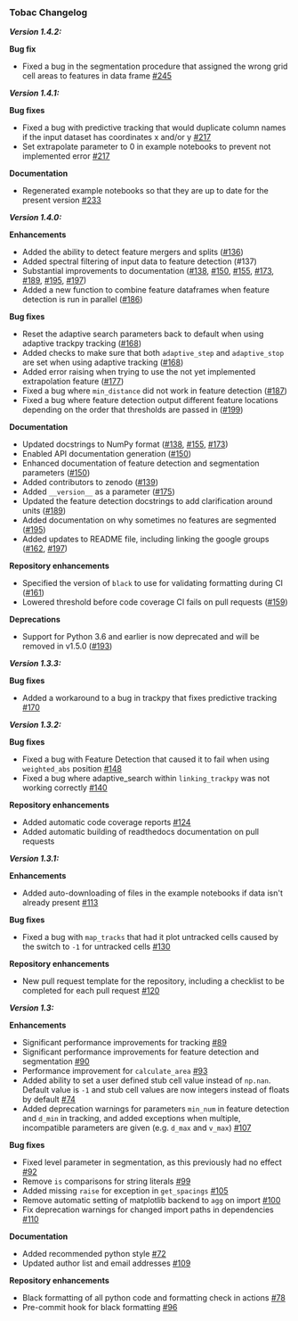 ### Tobac Changelog

_**Version 1.4.2:**_


**Bug fix**

- Fixed a bug in the segmentation procedure that assigned the wrong grid cell areas to features in data frame  [#245](https://github.com/tobac-project/tobac/pull/245)

_**Version 1.4.1:**_

**Bug fixes**

- Fixed a bug with predictive tracking that would duplicate column names if the input dataset has coordinates x and/or y [#217](https://github.com/tobac-project/tobac/pull/217)
- Set extrapolate parameter to 0 in example notebooks to prevent not implemented error [#217](https://github.com/tobac-project/tobac/pull/217)

**Documentation**

- Regenerated example notebooks so that they are up to date for the present version [#233](https://github.com/tobac-project/tobac/pull/233)

_**Version 1.4.0:**_

**Enhancements**

- Added the ability to detect feature mergers and splits ([#136](https://github.com/tobac-project/tobac/pull/136))
- Added spectral filtering of input data to feature detection (#137)
- Substantial improvements to documentation ([#138](https://github.com/tobac-project/tobac/pull/138), [#150](https://github.com/tobac-project/tobac/pull/150), [#155](https://github.com/tobac-project/tobac/pull/155), [#173](https://github.com/tobac-project/tobac/pull/173), [#189](https://github.com/tobac-project/tobac/pull/189), [#195](https://github.com/tobac-project/tobac/pull/195), [#197](https://github.com/tobac-project/tobac/pull/197))
- Added a new function to combine feature dataframes when feature detection is run in parallel ([#186](https://github.com/tobac-project/tobac/pull/186))

**Bug fixes**

- Reset the adaptive search parameters back to default when using adaptive trackpy tracking ([#168](https://github.com/tobac-project/tobac/pull/168))
- Added checks to make sure that both `adaptive_step` and `adaptive_stop` are set when using adaptive tracking ([#168](https://github.com/tobac-project/tobac/pull/168))
- Added error raising when trying to use the not yet implemented extrapolation feature ([#177](https://github.com/tobac-project/tobac/pull/177))
- Fixed a bug where `min_distance` did not work in feature detection ([#187](https://github.com/tobac-project/tobac/pull/187))
- Fixed a bug where feature detection output different feature locations depending on the order that thresholds are passed in ([#199](https://github.com/tobac-project/tobac/pull/199))

**Documentation**

- Updated docstrings to NumPy format ([#138](https://github.com/tobac-project/tobac/pull/138), [#155](https://github.com/tobac-project/tobac/pull/155), [#173](https://github.com/tobac-project/tobac/pull/173))
- Enabled API documentation generation ([#150](https://github.com/tobac-project/tobac/pull/150))
- Enhanced documentation of feature detection and segmentation parameters ([#150](https://github.com/tobac-project/tobac/pull/150))
- Added contributors to zenodo ([#139](https://github.com/tobac-project/tobac/pull/139))
- Added `__version__` as a parameter ([#175](https://github.com/tobac-project/tobac/pull/175))
- Updated the feature detection docstrings to add clarification around units ([#189](https://github.com/tobac-project/tobac/pull/189))
- Added documentation on why sometimes no features are segmented ([#195](https://github.com/tobac-project/tobac/pull/195))
- Added updates to README file, including linking the google groups ([#162](https://github.com/tobac-project/tobac/pull/162), [#197](https://github.com/tobac-project/tobac/pull/197))

**Repository enhancements**

- Specified the version of `black` to use for validating formatting during CI ([#161](https://github.com/tobac-project/tobac/pull/161))
- Lowered threshold before code coverage CI fails on pull requests ([#159](https://github.com/tobac-project/tobac/pull/159))

**Deprecations**

- Support for Python 3.6 and earlier is now deprecated and will be removed in v1.5.0 ([#193](https://github.com/tobac-project/tobac/pull/193))

_**Version 1.3.3:**_

**Bug fixes**

- Added a workaround to a bug in trackpy that fixes predictive tracking [#170](https://github.com/tobac-project/tobac/pull/170)

_**Version 1.3.2:**_

**Bug fixes**

- Fixed a bug with Feature Detection that caused it to fail when using `weighted_abs` position [#148](https://github.com/tobac-project/tobac/pull/148)
- Fixed a bug where adaptive_search within `linking_trackpy` was not working correctly [#140](https://github.com/tobac-project/tobac/pull/140)

**Repository enhancements**

- Added automatic code coverage reports [#124](https://github.com/tobac-project/tobac/pull/124)
- Added automatic building of readthedocs documentation on pull requests

_**Version 1.3.1:**_

**Enhancements**

- Added auto-downloading of files in the example notebooks if data isn't already present [#113](https://github.com/tobac-project/tobac/pull/113)

**Bug fixes**

- Fixed a bug with `map_tracks` that had it plot untracked cells caused by the switch to `-1` for untracked cells [#130](https://github.com/tobac-project/tobac/pull/130)

**Repository enhancements**

- New pull request template for the repository, including a checklist to be completed for each pull request [#120](https://github.com/tobac-project/tobac/pull/120)

_**Version 1.3:**_

**Enhancements**

- Significant performance improvements for tracking [#89](https://github.com/climate-processes/tobac/pull/89)
- Significant performance improvements for feature detection and segmentation [#90](https://github.com/climate-processes/tobac/pull/90)
- Performance improvement for `calculate_area` [#93](https://github.com/climate-processes/tobac/issues/93)
- Added ability to set a user defined stub cell value instead of `np.nan`. Default value is `-1` and stub cell values are now integers instead of floats by default [#74](https://github.com/climate-processes/tobac/issues/93)
- Added deprecation warnings for parameters `min_num` in feature detection and `d_min` in tracking, and added exceptions when multiple, incompatible parameters are given (e.g. `d_max` and `v_max`) [#107](https://github.com/climate-processes/tobac/pull/107)

**Bug fixes**

- Fixed level parameter in segmentation, as this previously had no effect [#92](https://github.com/climate-processes/tobac/pull/92)
- Remove `is` comparisons for string literals [#99](https://github.com/climate-processes/tobac/pull/99)
- Added missing `raise` for exception in `get_spacings` [#105](https://github.com/climate-processes/tobac/pull/105)
- Remove automatic setting of matplotlib backend to `agg` on import [#100](https://github.com/climate-processes/tobac/pull/100)
- Fix deprecation warnings for changed import paths in dependencies [#110](https://github.com/climate-processes/tobac/pull/110)

**Documentation**

- Added recommended python style [#72](https://github.com/climate-processes/tobac/issues/72)
- Updated author list and email addresses [#109](https://github.com/climate-processes/tobac/pull/109)

**Repository enhancements**

- Black formatting of all python code and formatting check in actions [#78](https://github.com/climate-processes/tobac/pull/78)
- Pre-commit hook for black formatting [#96](https://github.com/climate-processes/tobac/pull/96)

